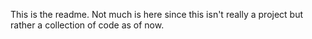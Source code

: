 This is the readme. 
Not much is here since this isn't really a project but rather a collection of code as of now.


